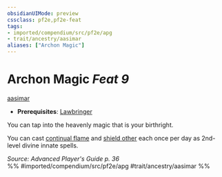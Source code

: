 ```yaml
---
obsidianUIMode: preview
cssclass: pf2e,pf2e-feat
tags:
- imported/compendium/src/pf2e/apg
- trait/ancestry/aasimar
aliases: ["Archon Magic"]
---
```

# Archon Magic  *Feat 9*  
[aasimar](aasimar-apg.md)  

- **Prerequisites**: [Lawbringer](lawbringer-apg.md)

You can tap into the heavenly magic that is your birthright.

You can cast [continual flame](../spells/continual-flame.md) and [shield other](../spells/shield-other.md) each once per day as 2nd-level divine innate spells.

*Source: Advanced Player's Guide p. 36*  
%% #imported/compendium/src/pf2e/apg #trait/ancestry/aasimar %%
